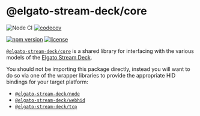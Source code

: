 # @elgato-stream-deck/core

![Node CI](https://github.com/Julusian/node-elgato-stream-deck/workflows/Node%20CI/badge.svg)
[![codecov](https://codecov.io/gh/Julusian/node-elgato-stream-deck/branch/master/graph/badge.svg?token=Hl4QXGZJMF)](https://codecov.io/gh/Julusian/node-elgato-stream-deck)

[![npm version](https://img.shields.io/npm/v/@elgato-stream-deck/core.svg)](https://npm.im/@elgato-stream-deck/core)
[![license](https://img.shields.io/npm/l/@elgato-stream-deck/core.svg)](https://npm.im/@elgato-stream-deck/core)

[`@elgato-stream-deck/core`](https://github.com/julusian/node-elgato-stream-deck) is a shared library for interfacing
with the various models of the [Elgato Stream Deck](https://www.elgato.com/en/gaming/stream-deck).

You should not be importing this package directly, instead you will want to do so via one of the wrapper libraries to provide the appropriate HID bindings for your target platform:

-   [`@elgato-stream-deck/node`](https://npm.im/@elgato-stream-deck/node)
-   [`@elgato-stream-deck/webhid`](https://npm.im/@elgato-stream-deck/webhid)
-   [`@elgato-stream-deck/tcp`](https://npm.im/@elgato-stream-deck/tcp)
